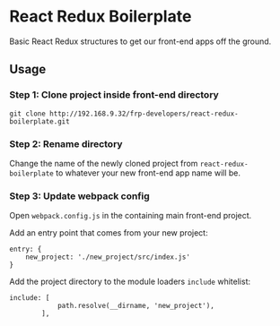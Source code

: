 # React Redux Boilerplate

Basic React Redux structures to get our front-end apps off the ground.

## Usage

### Step 1: Clone project inside front-end directory

```
git clone http://192.168.9.32/frp-developers/react-redux-boilerplate.git
```

### Step 2: Rename directory

Change the name of the newly cloned project from `react-redux-boilerplate` to whatever your new front-end app name will be.

### Step 3: Update webpack config

Open `webpack.config.js` in the containing main front-end project.

Add an entry point that comes from your new project:

```
entry: {
	new_project: './new_project/src/index.js'
}
```

Add the project directory to the module loaders `include` whitelist:

```
include: [
			path.resolve(__dirname, 'new_project'),
		],
```